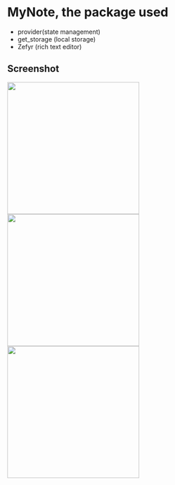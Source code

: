 # MyNote, the package used
- provider(state management)
- get_storage (local storage)
- Zefyr (rich text editor)

## Screenshot
<img src="https://user-images.githubusercontent.com/18584572/92946840-62934a80-f481-11ea-86f8-d4f4566402c8.png" width="300"/> <img src="https://user-images.githubusercontent.com/18584572/92946826-5c9d6980-f481-11ea-8596-ecab65c7f180.png" width="300"/> <img src="https://user-images.githubusercontent.com/18584572/92946810-57401f00-f481-11ea-90b2-20240bb20a50.png" width="300"/> 
